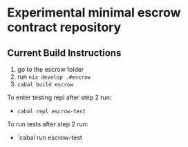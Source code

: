 # Experimental minimal escrow contract repository

## Current Build Instructions

1. go to the escrow folder 
2. run `nix develop .#escrow`
3. `cabal build escrow`

To enter testing repl after step 2 run:

 - `cabal repl escrow-test`

To run tests after step 2 run: 

- `cabal run escrow-test
